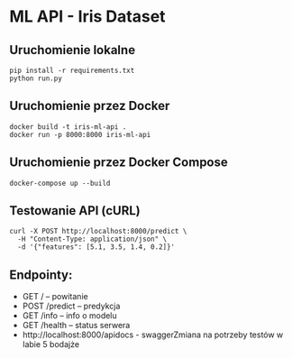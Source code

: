 # ML API - Iris Dataset

## Uruchomienie lokalne
```
pip install -r requirements.txt
python run.py
```

## Uruchomienie przez Docker
```
docker build -t iris-ml-api .
docker run -p 8000:8000 iris-ml-api
```

## Uruchomienie przez Docker Compose
```
docker-compose up --build
```

## Testowanie API (cURL)
```
curl -X POST http://localhost:8000/predict \
  -H "Content-Type: application/json" \
  -d '{"features": [5.1, 3.5, 1.4, 0.2]}'
```

## Endpointy:
- GET /        – powitanie
- POST /predict – predykcja
- GET /info    – info o modelu
- GET /health  – status serwera
- http://localhost:8000/apidocs - swaggerZmiana na potrzeby testów w labie 5 bodajże
